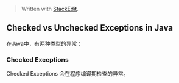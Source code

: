 


> Written with [StackEdit](https://stackedit.io/).
## Checked vs Unchecked Exceptions in Java

在Java中，有两种类型的异常：

### Checked Exceptions
Checked	Exceptions 会在程序编译期检查的异常。
<!--stackedit_data:
eyJoaXN0b3J5IjpbLTE1MDU5NDA4MjJdfQ==
-->